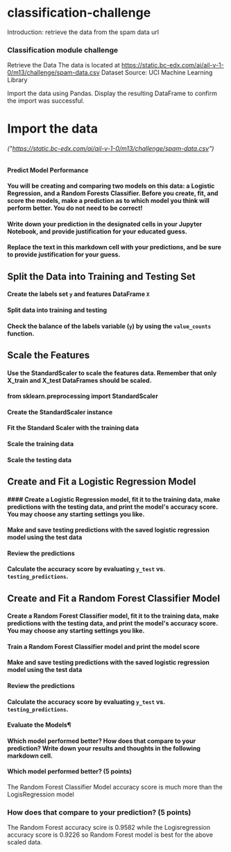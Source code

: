 # classification-challenge

Introduction: retrieve the data from the spam data url
### Classification module challenge
Retrieve the Data
The data is located at https://static.bc-edx.com/ai/ail-v-1-0/m13/challenge/spam-data.csv
Dataset Source: UCI Machine Learning Library

Import the data using Pandas. Display the resulting DataFrame to confirm the import was successful.
# Import the data
###### ("https://static.bc-edx.com/ai/ail-v-1-0/m13/challenge/spam-data.csv")

#### Predict Model Performance
#### You will be creating and comparing two models on this data: a Logistic Regression, and a Random Forests Classifier. Before you create, fit, and score the models, make a prediction as to which model you think will perform better. You do not need to be correct!

#### Write down your prediction in the designated cells in your Jupyter Notebook, and provide justification for your educated guess.

#### Replace the text in this markdown cell with your predictions, and be sure to provide justification for your guess.
## Split the Data into Training and Testing Set
####  Create the labels set `y` and features DataFrame `X`
####  Split data into training and testing
####  Check the balance of the labels variable (`y`) by using the `value_counts` function.

## Scale the Features
#### Use the StandardScaler to scale the features data. Remember that only X_train and X_test DataFrames should be scaled.
####  from sklearn.preprocessing import StandardScaler
####  Create the StandardScaler instance
####  Fit the Standard Scaler with the training data
####  Scale the training data
####  Scale the testing data


## Create and Fit a Logistic Regression Model
#### #### Create a Logistic Regression model, fit it to the training data, make predictions with the testing data, and print the model's accuracy score. You may choose any starting settings you like.
#### Make and save testing predictions with the saved logistic regression model using the test data
#### Review the predictions
#### Calculate the accuracy score by evaluating `y_test` vs. `testing_predictions`.

## Create and Fit a Random Forest Classifier Model
#### Create a Random Forest Classifier model, fit it to the training data, make predictions with the testing data, and print the model's accuracy score. You may choose any starting settings you like.
####  Train a Random Forest Classifier model and print the model score
####  Make and save testing predictions with the saved logistic regression model using the test data
####  Review the predictions
####   Calculate the accuracy score by evaluating `y_test` vs. `testing_predictions`.

#### Evaluate the Models¶
#### Which model performed better? How does that compare to your prediction? Write down your results and thoughts in the following markdown cell.

#### Which model performed better? (5 points) 
The Random Forest Classifier Model accuracy score is much more than the LogisRegression model
### How does that compare to your prediction? (5 points)
The Random Forest accuracy scire is 0.9582  while the 
Logisregression accuracy score is 0.9226 so Random Forest model is best for the 
above scaled data.

